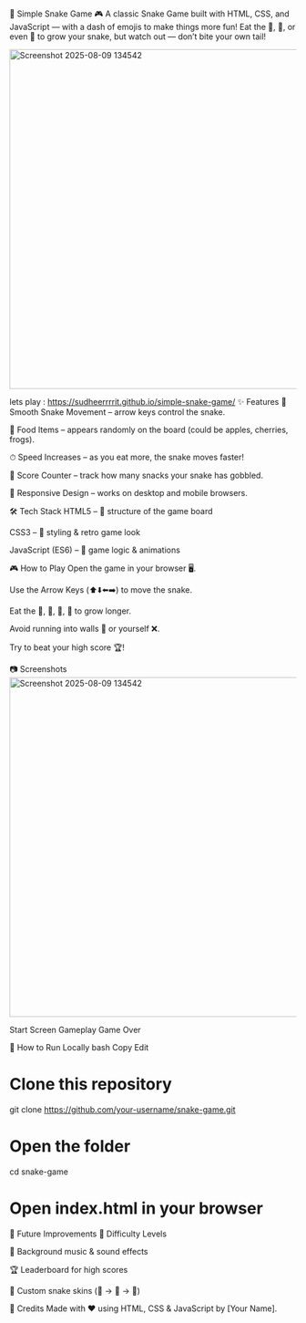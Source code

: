 🐍 Simple Snake Game 🎮
A classic Snake Game built with HTML, CSS, and JavaScript — with a dash of emojis to make things more fun!
Eat the 🍎, 🥕, or even 🐸 to grow your snake, but watch out — don’t bite your own tail!

<img width="1020" height="596" alt="Screenshot 2025-08-09 134542" src="https://github.com/user-attachments/assets/882fe6b6-3d1d-4494-bfbd-b3da1219b0ec" />

lets play : https://sudheerrrrit.github.io/simple-snake-game/
✨ Features
🐍 Smooth Snake Movement – arrow keys control the snake.

🍏 Food Items – appears randomly on the board (could be apples, cherries, frogs).

⏱ Speed Increases – as you eat more, the snake moves faster!

💯 Score Counter – track how many snacks your snake has gobbled.

📱 Responsive Design – works on desktop and mobile browsers.

🛠️ Tech Stack
HTML5 – 🎯 structure of the game board

CSS3 – 🎨 styling & retro game look

JavaScript (ES6) – 🧠 game logic & animations

🎮 How to Play
Open the game in your browser 🖥️.

Use the Arrow Keys (⬆️⬇️⬅️➡️) to move the snake.

Eat the 🍎, 🍓, 🥕, 🐸 to grow longer.

Avoid running into walls 🧱 or yourself ❌.

Try to beat your high score 🏆!

📷 Screenshots
<img width="1020" height="596" alt="Screenshot 2025-08-09 134542" src="https://github.com/user-attachments/assets/d09c8557-9ad3-4c58-aa9f-3b973af260ad" />

Start Screen	Gameplay	Game Over

🚀 How to Run Locally
bash
Copy
Edit
# Clone this repository
git clone https://github.com/your-username/snake-game.git

# Open the folder
cd snake-game

# Open index.html in your browser
📌 Future Improvements
🐢 Difficulty Levels

🎵 Background music & sound effects

🏆 Leaderboard for high scores

🎨 Custom snake skins (🐍 → 🐉 → 🦎)

💖 Credits
Made with ❤️ using HTML, CSS & JavaScript by [Your Name].
